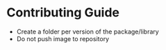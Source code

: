 # Contributing Guide

* Create a folder per version of the package/library
* Do not push image to repository